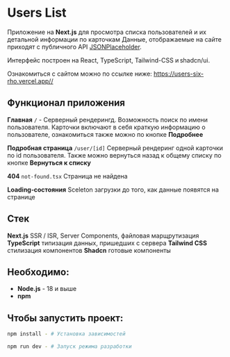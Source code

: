 # Users List

Приложение на **Next.js** для просмотра списка пользователей и их детальной информации по карточкам Данные, отображаемые на сайте приходят с публичного API [JSONPlaceholder](https://jsonplaceholder.typicode.com). 

Интерфейс построен на React, TypeScript, Tailwind-CSS и shadcn/ui.

Ознакомиться с сайтом можно по ссылке ниже:
<https://users-six-rho.vercel.app//>

## Функционал приложения
 **Главная** `/` -  Серверный рендерингд. Возможность поиск по имени пользователя. Карточки включают в себя краткую информацию о пользователе, ознакомиться также можно по кнопке **Подробнее**

**Подробная страница** `/user/[id]` Серверный рендеринг одной карточки по id пользователя. Также можно вернуться назад к общему списку по кнопке **Вернуться к списку**

**404** `not-found.tsx` Страница не найдена

**Loading‑состояния**  Sceleton загрузки до того, как данные появятся на странице


## Стек
 **Next.js** SSR / ISR, Server Components, файловая марщрутизация
 **TypeScript** типизация данных, пришедших с сервера
 **Tailwind CSS** стилизация компонентов
 **Shadcn** готовые компоненты

## Необходимо:

- **Node.js** - 18 и выше
- **npm**

## Чтобы запустить проект: 

```bash
npm install - # Установка зависимостей

npm run dev - # Запуск режима разработки
```